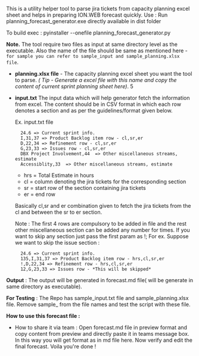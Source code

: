 This is a utility helper tool to parse jira tickets from capacity planning excel sheet and helps in preparing ION.WEB forecast quickly.
Use : Run planning_forecast_generator.exe directly available in dist folder 

To build exec : pyinstaller  --onefile planning_forecast_generator.py

**Note.** The tool require two files as input at same directory level as the executable. Also the name of the file should be same as mentioned here - 
`for sample you can refer to sample_input and sample_planning.xlsx file`.
- **planning.xlsx file** - The capacity planning excel sheet you want the tool to parse. *( Tip - Generate a excel file with this name and copy the content of current sprint planning sheet here)*.
5
- **input.txt** The input data which will help generator fetch the information from excel. The content should be in CSV format in which each row denotes a section and as per the guidelines/format given below. 
    
    Ex. input.txt file 

        24.6 => Current sprint info.  
        I,31,37 => Product Backlog item row - cl,sr,er
        D,22,34 => Refinement row - cl,sr,er
        G,23,33 => Issues row - cl,sr,er
        DBX Project Involvement,44  => Other miscellaneous streams, estimate
        Accessiblity,33  => Other miscellaneous streams, estimate

    * hrs = Total Estimate in hours 
    * cl = column denoting the jira tickets for the corresponding section
    * sr = start row of the section containing jira tickets 
    * er = end row 

    Basically cl,sr and er combination given to fetch the jira tickets from the cl and between the sr to er section.

    Note : The first 4 rows are compulsory to be added in file and the rest other miscellaneous section can be added any number for times. If you want to skip any section just pass the first param as !;
    For ex. Suppose we want to skip the issue section : 
        
        24.6 => Current sprint info. 
        135,I,31,37 => Product Backlog item row - hrs,cl,sr,er
        !,D,22,34 => Refinement row - hrs,cl,sr,er 
        12,G,23,33 => Issues row - *This will be skipped*

**Output** : The output will be generated in forecast.md file( will be generate in same directory as executable). 

**For Testing** :
The Repo has sample_input.txt file and sample_planning.xlsx file. Remove sample_ from the file names and test the script with these file. 

**How to use this forecast file :**  

- How to share it via team : Open forecast.md file in preview format and copy content from preview and directly paste it in teams message box. In this way you will get format as in md file here. Now verify and edit the final forecast. Voila you're done !  


